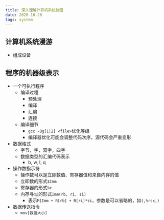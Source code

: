 ```yaml
---
title: 深入理解计算机系统脑图
date: 2020-10-20
tags: system
---
```


## 计算机系统漫游

- 组成设备


## 程序的机器级表示

- 一个可执行程序
    * 编译过程
        + 预处理
        + 编译
        + 汇编
        + 连接
    * 编译细节
        + `gcc -Og[1|2] <file>`优化等级
        + 编译器优化可能会调整代码次序，源代码会严重变形
- 数据格式
    * 字节，字，双字，四字
    * 数据类型的汇编代码表示
        + b, w, l, q 
- 操作数指示符
    * 操作数可以是立即数值、寄存器值和来自内存的值
    * 立即数的形式`$Imm`
    * 寄存器的形式`%r`
    * 内存寻址的形式`Imm(rb, ri, si)`
        + 表示`M[Imm + R[rb] + R[ri]*si`，参数是可以省略的，如`(,%rcx,)`
- 数据传送指令
    * `mov[数据大小]`


